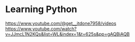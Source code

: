 # Learning Python
https://www.youtube.com/@get__itdone7958/videos
https://www.youtube.com/watch?v=JJmcL1N2KQs&list=WL&index=1&t=625s&pp=gAQBiAQB